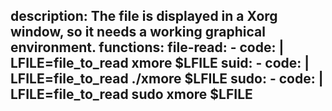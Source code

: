 description: The file is displayed in a Xorg window, so it needs a working graphical environment.
functions:
  file-read:
    - code: |
        LFILE=file_to_read
        xmore $LFILE
  suid:
    - code: |
        LFILE=file_to_read
        ./xmore $LFILE
  sudo:
    - code: |
        LFILE=file_to_read
        sudo xmore $LFILE
---
